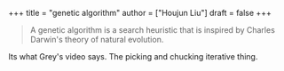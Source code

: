 +++
title = "genetic algorithm"
author = ["Houjun Liu"]
draft = false
+++

> A genetic algorithm is a search heuristic that is inspired by Charles Darwin's theory of natural evolution.

Its what Grey's video says. The picking and chucking iterative thing.